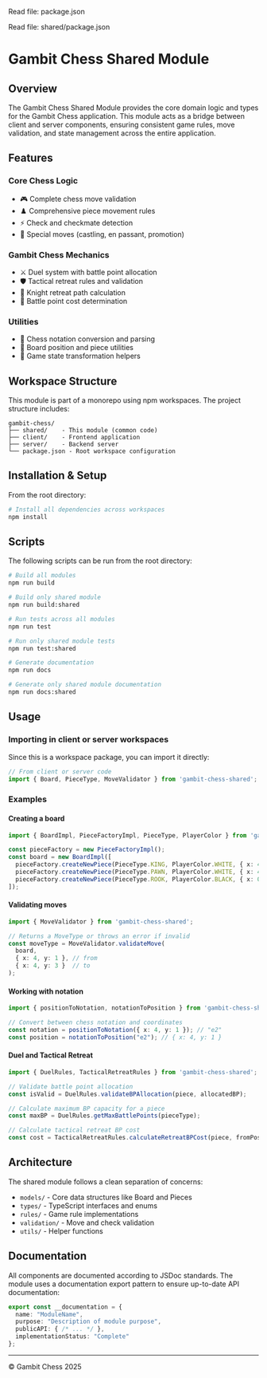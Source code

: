 

Read file: package.json

Read file: shared/package.json
# Gambit Chess Shared Module

## Overview
The Gambit Chess Shared Module provides the core domain logic and types for the Gambit Chess application. This module acts as a bridge between client and server components, ensuring consistent game rules, move validation, and state management across the entire application.

## Features

### Core Chess Logic
- 🎮 Complete chess move validation
- ♟️ Comprehensive piece movement rules
- ⚡ Check and checkmate detection
- 👑 Special moves (castling, en passant, promotion)

### Gambit Chess Mechanics
- ⚔️ Duel system with battle point allocation
- 🛡️ Tactical retreat rules and validation
- 🐴 Knight retreat path calculation
- 🎲 Battle point cost determination

### Utilities
- 📝 Chess notation conversion and parsing
- 🧩 Board position and piece utilities
- 🔄 Game state transformation helpers

## Workspace Structure

This module is part of a monorepo using npm workspaces. The project structure includes:

```
gambit-chess/
├── shared/    - This module (common code)
├── client/    - Frontend application
├── server/    - Backend server
└── package.json - Root workspace configuration
```

## Installation & Setup

From the root directory:

```bash
# Install all dependencies across workspaces
npm install
```

## Scripts

The following scripts can be run from the root directory:

```bash
# Build all modules
npm run build

# Build only shared module
npm run build:shared

# Run tests across all modules
npm run test

# Run only shared module tests
npm run test:shared

# Generate documentation
npm run docs

# Generate only shared module documentation
npm run docs:shared
```

## Usage

### Importing in client or server workspaces
Since this is a workspace package, you can import it directly:

```typescript
// From client or server code
import { Board, PieceType, MoveValidator } from 'gambit-chess-shared';
```

### Examples

#### Creating a board
```typescript
import { BoardImpl, PieceFactoryImpl, PieceType, PlayerColor } from 'gambit-chess-shared';

const pieceFactory = new PieceFactoryImpl();
const board = new BoardImpl([
  pieceFactory.createNewPiece(PieceType.KING, PlayerColor.WHITE, { x: 4, y: 0 }),
  pieceFactory.createNewPiece(PieceType.PAWN, PlayerColor.WHITE, { x: 4, y: 1 }),
  pieceFactory.createNewPiece(PieceType.ROOK, PlayerColor.BLACK, { x: 0, y: 7 }),
]);
```

#### Validating moves
```typescript
import { MoveValidator } from 'gambit-chess-shared';

// Returns a MoveType or throws an error if invalid
const moveType = MoveValidator.validateMove(
  board,
  { x: 4, y: 1 }, // from
  { x: 4, y: 3 }  // to
);
```

#### Working with notation
```typescript
import { positionToNotation, notationToPosition } from 'gambit-chess-shared';

// Convert between chess notation and coordinates
const notation = positionToNotation({ x: 4, y: 1 }); // "e2"
const position = notationToPosition("e2"); // { x: 4, y: 1 }
```

#### Duel and Tactical Retreat
```typescript
import { DuelRules, TacticalRetreatRules } from 'gambit-chess-shared';

// Validate battle point allocation
const isValid = DuelRules.validateBPAllocation(piece, allocatedBP);

// Calculate maximum BP capacity for a piece
const maxBP = DuelRules.getMaxBattlePoints(pieceType);

// Calculate tactical retreat BP cost
const cost = TacticalRetreatRules.calculateRetreatBPCost(piece, fromPosition, toPosition);
```

## Architecture

The shared module follows a clean separation of concerns:

- `models/` - Core data structures like Board and Pieces
- `types/` - TypeScript interfaces and enums
- `rules/` - Game rule implementations
- `validation/` - Move and check validation
- `utils/` - Helper functions

## Documentation

All components are documented according to JSDoc standards. The module uses a documentation export pattern to ensure up-to-date API documentation:

```typescript
export const __documentation = {
  name: "ModuleName",
  purpose: "Description of module purpose",
  publicAPI: { /* ... */ },
  implementationStatus: "Complete"
};
```

---

© Gambit Chess 2025